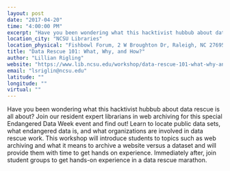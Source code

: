 ```yaml
---
layout: post
date: "2017-04-20"
time: "4:00:00 PM"
excerpt: "Have you been wondering what this hacktivist hubbub about data rescue is all about? Join our resident expert librarians in web archiving for..."
location_city: "NCSU Libraries"
location_physical: "Fishbowl Forum, 2 W Broughton Dr, Raleigh, NC 27695"
title: "Data Rescue 101: What, Why, and How?"
author: "Lillian Rigling"
website: "https://www.lib.ncsu.edu/workshop/data-rescue-101-what-why-and-how"
email: "lsriglin@ncsu.edu"
latitude: ""
longitude: ""
virtual: ""
---
```


Have you been wondering what this hacktivist hubbub about data rescue is all about? Join our resident expert librarians in web archiving for this special Endangered Data Week event and find out! Learn to locate public data sets, what endangered data is, and what organizations are involved in data rescue work. This workshop will introduce students to topics such as web archiving and what it means to archive a website versus a dataset and will provide them with time to get hands on experience. Immediately after, join student groups to get hands-on experience in a data rescue marathon. 
